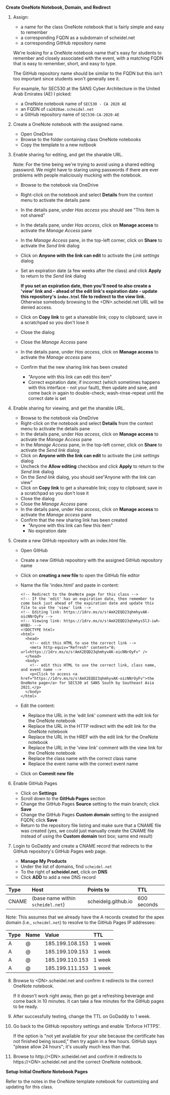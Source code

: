 **Create OneNote Notebook, Domain, and Redirect**

1. Assign:

    - a name for the class OneNote notebook that is fairly simple and easy to remember
    - a corresponding FQDN as a subdomain of scheidel.net
    - a corresponding GitHub repository name

   We're looking for a OneNote notebook name that's easy for students to remember and closely associated with the event, with a matching FQDN that is easy to remember, short, and easy to type.

   The GitHub repository name should be similar to the FQDN but this isn't too important since students won't generally see it.

   For example, for SEC530 at the SANS Cyber Architecture in the United Arab Emirates (AE) I picked:

    - a OneNote notebook name of `SEC530 - CA 2020 AE`
    - an FQDN of `ca2020ae.scheidel.net`
    - a GitHub repository name of `SEC530-CA-2020-AE`

2. Create a OneNote notebook with the assigned name.

    - Open OneDrive
    - Browse to the folder containing class OneNote notebooks
    - Copy the template to a new notbook

3. Enable sharing for editing, and get the sharable URL.

   Note: For the time being we're trying to avoid using a shared editing password. We might have to staring using passwords if there are ever problems with people maliciously mucking with the notebook.

    - Browse to the notebook via OneDrive
    - Right-click on the notebook and select **Details** from the context menu to activate the details pane
    - In the details pane, under *Has access* you should see "This item is not shared"
    - In the details pane, under *Has access*, click on **Manage access** to activate the *Manage Access* pane
    - In the *Manage Access* pane, in the top-left corner, click on **Share** to activate the *Send link* dialog
    - Click on **Anyone with the link can edit** to activate the *Link settings* dialog
    - Set an expiration date (a few weeks after the class) and click **Apply** to return to the *Send link* dialog
    
      **If you set an expiration date, then you'll need to also create a 'view' link and -  ahead of the edit link's expiration date - update this repository's `index.html` file to redirect to the view link.** Otherwise somebody browsing to the \<DN\>.scheidel.net URL will be denied access.
    - Click on **Copy link** to get a shareable link; copy to clipboard; save in a scratchpad so you don't lose it
    - Close the dialog
    - Close the *Manage Access* pane
    - In the details pane, under *Has access*, click on **Manage access** to activate the *Manage access* pane
    - Confirm that the new sharing link has been created
       - "Anyone with this link can edit this item"
       - Correct expiration date; if incorrect (which sometimes happens with this interface - not your fault), then update and save, and come back in again to double-check; wash-rinse-repeat until the correct date is set

4. Enable sharing for viewing, and get the sharable URL.

    - Browse to the notebook via OneDrive
    - Right-click on the notebook and select **Details** from the context menu to activate the details pane
    - In the details pane, under *Has access*, click on **Manage access** to activate the *Manage Access* pane
    - In the *Manage Access* pane, in the top-left corner, click on **Share** to activate the *Send link* dialog
    - Click on **Anyone with the link can edit** to activate the *Link settings* dialog
    - Uncheck the **Allow editing** checkbox and click **Apply** to return to the *Send link* dialog
    - On the *Send link* dialog, you should see"Anyone with the link can view"
    - Click on **Copy link** to get a shareable link; copy to clipboard; save in a scratchpad so you don't lose it
    - Close the dialog
    - Close the *Manage Access* pane
    - In the details pane, under *Has access*, click on **Manage access** to activate the *Manage access* pane
    - Confirm that the new sharing link has been created
       - "Anyone with this link can fiew this item"
       - No expiration date

5. Create a new GitHub repository with an index.html file.

     - Open GitHub
     - Create a new GitHub repository with the assigned GitHub repository name
     - Click on **creating a new file** to open the GitHub file editor
     - Name the file 'index.html' and paste in content:

           <!-- Redirect to the OneNote page for this class -->
           <!-- If the 'edit' has an expiration date, then remember to come back just ahead of the expiration date and update this file to use the 'view' link -->
           <!-- Editing link: https://1drv.ms/o/s!AmX2EQD23qhmhyvAK-oicNNrOyFv -->
           <!-- Viewing link: https://1drv.ms/o/s!AmX2EQD23qhmhys5lJ-iwh-WXBU- -->
           <!DOCTYPE html>
           <html>
             <head>
               <!-- edit this HTML to use the correct link -->
               <meta http-equiv="Refresh" content="0; url=https://1drv.ms/o/s!AmX2EQD23qhmhyvAK-oicNNrOyFv" />
             </head>
             <body>
               <!-- edit this HTML to use the correct link, class name, and event name -->
               <p>Click to access <a href="https://1drv.ms/o/s!AmX2EQD23qhmhyvAK-oicNNrOyFv">the OneNote page</a> for SEC530 at SANS South by Southeast Asia 2021.</p>
             </body>
           </html>

     - Edit the content:
        - Replace the URL in the 'edit link' comment with the edit link for the OneNote notebook
        - Replace the URL in the HTTP redirect with the edit link for the OneNote notebook
        - Replace the URL in the HREF with the edit link for the OneNote notebook
        - Replace the URL in the 'view link' comment with the view link for the OneNote notebook
        - Replace the class name with the correct class name
        - Replace the event name with the correct event name

     - Click on **Commit new file**

6. Enable GitHub Pages

     - Click on **Settings**
     - Scroll down to the **GitHub Pages** section
     - Change the GitHub Pages **Source** setting to the main branch; click **Save**
     - Change the GitHub Pages **Custom domain** setting to the assigned FQDN; click **Save**
     - Return to the repository file listing and make sure that a CNAME file was created (yes, we could just manually create the CNAME file instead of using the **Custom domain** text box; same end result)

7. Login to GoDaddy and create a CNAME record that redirects to the GitHub repository's GitHub Pages web page.
 
     - **Manage My Products**
     - Under the list of domains, find `scheidel.net`
     - To the right of **scheidel.net**, click on **DNS**
     - Click **ADD** to add a new DNS record

| Type | Host | Points to | TTL |
| :--- | :--- | :--- | :--- |
| CNAME | (base name within `scheidel.net`) | scheidelg.github.io | 600 seconds |

   Note: This assumes that we already have the A records created for the apex domain (i.e., `scheidel.net`) to resolve to the GitHub Pages IP addresses:

| Type | Name | Value | TTL |
| :--- | :--- | :--- | :--- |
| A | @ | 185.199.108.153 | 1 week |
| A | @ | 185.199.109.153 | 1 week |
| A | @ | 185.199.110.153 | 1 week |
| A | @ | 185.199.111.153 | 1 week |

8. Browse to \<DN\>.scheidel.net and confirm it redirects to the correct OneNote notebook.

   If it doesn't work right away, then go get a refreshing beverage and come back in 10 minutes. It can take a few minutes for the GitHub pages to be ready.

9. After successfully testing, change the TTL on GoDaddy to 1 week.

10. Go back to the GitHub repository settings and enable 'Enforce HTTPS'.

    If the option is "not yet available for your site because the certificate has not finished being issued," then try again in a few hours.  GitHub says "please allow 24 hours"; it's usually much less than that.

11. Browse to http:\/\/\<DN\>.scheidel.net and confirm it redirects to https:\/\/\<DN\>.scheidel.net and the correct OneNote notebook.

**Setup Initial OneNote Notebook Pages**

Refer to the notes in the OneNote template notebook for customizing and updating for this class.
